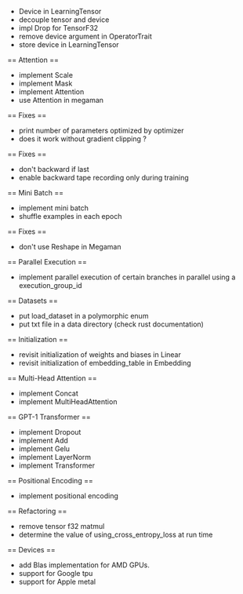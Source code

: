 - Device in LearningTensor
- decouple tensor and device
- impl Drop for TensorF32
- remove device argument in OperatorTrait
- store device in LearningTensor

== Attention ==

- implement Scale
- implement Mask
- implement Attention
- use Attention in megaman

== Fixes ==
                                                                                                                                                              
- print number of parameters optimized by optimizer
- does it work without gradient clipping ?

== Fixes ==

- don't backward if last
- enable backward tape recording only during training

== Mini Batch ==

- implement mini batch
- shuffle examples in each epoch

== Fixes ==

- don't use Reshape in Megaman

== Parallel Execution ==

- implement parallel execution of certain branches in parallel using a execution_group_id

== Datasets ==

- put load_dataset in a polymorphic enum
- put txt file in a data directory (check rust documentation)

== Initialization ==

- revisit initialization of weights and biases in Linear
- revisit initialization of embedding_table in Embedding

== Multi-Head Attention ==

- implement Concat
- implement MultiHeadAttention

== GPT-1 Transformer ==

- implement Dropout
- implement Add
- implement Gelu
- implement LayerNorm
- implement Transformer

== Positional Encoding ==

- implement positional encoding

== Refactoring ==

- remove tensor f32 matmul
- determine the value of using_cross_entropy_loss at run time

== Devices ==

- add Blas implementation for AMD GPUs.
- support for Google tpu
- support for Apple metal
